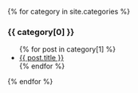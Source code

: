 {% for category in site.categories %}
    <h3>{{ category[0] }}</h3>
    <ul>
        {% for post in category[1] %}
            <li><a href=" {{ post.url }}">{{ post.title }}</a></li>
        {% endfor %}
    </ul>
{% endfor %}
